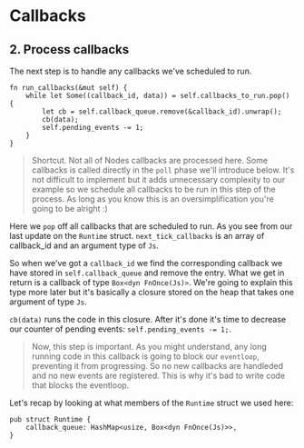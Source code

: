 # Callbacks

## 2. Process callbacks
The next step is to handle any callbacks we've scheduled to run.

```rust, no_run
fn run_callbacks(&mut self) {
    while let Some((callback_id, data)) = self.callbacks_to_run.pop() {
        let cb = self.callback_queue.remove(&callback_id).unwrap();
        cb(data);
        self.pending_events -= 1;
    }
}
```

> Shortcut. Not all of Nodes callbacks are processed here. Some callbacks is called
> directly in the `poll` phase we'll introduce below. It's not difficult to implement
> but it adds unnecessary complexity to our example so we schedule all callbacks to be
> run in this step of the process. As long as you know this is an oversimplification
> you're going to be alright :)

Here we `pop` off all callbacks that are scheduled to run. As you see from our last update on the `Runtime` struct. `next_tick_callbacks` is an array of callback_id and an argument type of `Js`.

So when we've got a `callback_id` we find the corresponding callback we have stored in `self.callback_queue` and remove the entry. What we get in return is a callback of type
`Box<dyn FnOnce(Js)>`. We're going to explain this type more later but it's basically a closure stored on the heap that takes one argument of type `Js`.

`cb(data)` runs the code in this closure. After it's done it's time to decrease our counter of pending events: `self.pending_events -= 1;`.

> Now, this step is important. As you might understand, any long running code in this callback is going to block our `eventloop`, preventing it from progressing. So no new callbacks are handleded and no new events are registered. This is why it's bad to write code that blocks the eventloop.



Let's recap by looking at what members of the `Runtime` struct we used here:

```rust, no_run
pub struct Runtime {
    callback_queue: HashMap<usize, Box<dyn FnOnce(Js)>>,
}
```